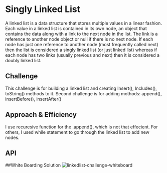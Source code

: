 # Singly Linked List
A linked list is a data structure that stores multiple values in a linear fashion. Each value in a linked list is contained in its own node, an object that contains the data along with a link to the next node in the list. The link is a reference to another node object or null if there is no next node. If each node has just one reference to another node (most frequently called next) then the list is considered a singly linked list (or just linked list) whereas if each node has two links (usually previous and next) then it is considered a doubly linked list. 

## Challenge
This challenge is for building a linked list and creating Insert(), Includes(), toString() methods to it.
Second challenge is for adding mothods: append(), insertBefore(), insertAfter()

## Approach & Efficiency
<!-- What approach did you take? Why? What is the Big O space/time for this approach? -->
I use recuresive function for the .append(), which is not that effecient.
For others, I used while statement to go through the linked list to add new nodes.

## API
<!-- Description of each method publicly available to your Linked List -->

##White Boarding Solution
![linkedlist-challenge-whiteboard]("./linkedlist-challenge-whiteboard.jpg")